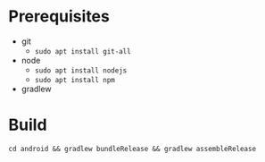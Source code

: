 # Prerequisites
* git 
    - ```sudo apt install git-all```
* node
    - ```sudo apt install nodejs```
    - ```sudo apt install npm```
* gradlew

# Build
```cd android && gradlew bundleRelease && gradlew assembleRelease```